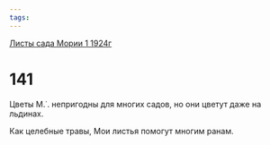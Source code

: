 ```yaml
---
tags:
---
```



[Листы сада Мории 1 1924г](/agni/1924)



# 141

Цветы М.˙. непригодны для многих садов, но они цветут даже на льдинах.   



Как целебные травы, Мои листья помогут многим ранам.   


